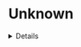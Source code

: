 # Unknown

<details>

1. Constante de Kaprekar [[solucion](./aceptaelreto/100) - [enunciado](https://www.aceptaelreto.com/problem/statement.php?id=100)] 
1. ¿Es un árbol binario de búsqueda? [[solucion](./aceptaelreto/298) - [enunciado](https://www.aceptaelreto.com/problem/statement.php?id=298)] 
1. Cociendo huevos [[solucion](./aceptaelreto/368) - [enunciado](https://www.aceptaelreto.com/problem/statement.php?id=368)] 
1. Contando en la arena [[solucion](./aceptaelreto/369) - [enunciado](https://www.aceptaelreto.com/problem/statement.php?id=369)] 
1. La 13-14 [[solucion](./aceptaelreto/370) - [enunciado](https://www.aceptaelreto.com/problem/statement.php?id=370)] 
1. Aburrimiento en las sobremesas [[solucion](./aceptaelreto/371) - [enunciado](https://www.aceptaelreto.com/problem/statement.php?id=371)] 
1. La farsante de Mary Poppins [[solucion](./aceptaelreto/372) - [enunciado](https://www.aceptaelreto.com/problem/statement.php?id=372)] 
1. Cubos visibles [[solucion](./aceptaelreto/373) - [enunciado](https://www.aceptaelreto.com/problem/statement.php?id=373)] 
1. Criogenización [[solucion](./aceptaelreto/374) - [enunciado](https://www.aceptaelreto.com/problem/statement.php?id=374)] 
1. Las dimensiones del puzzle [[solucion](./aceptaelreto/402) - [enunciado](https://www.aceptaelreto.com/problem/statement.php?id=402)] 
1. Contar hasta el final [[solucion](./aceptaelreto/441) - [enunciado](https://www.aceptaelreto.com/problem/statement.php?id=441)] 

</details>

